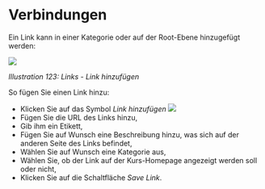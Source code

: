 # Verbindungen

Ein Link kann in einer Kategorie oder auf der Root-Ebene hinzugefügt werden:

![](../../.gitbook/assets/graphics220.png)

_Illustration 123: Links - Link hinzufügen_

So fügen Sie einen Link hinzu:

* Klicken Sie auf das Symbol _Link hinzufügen_ ![](../../.gitbook/assets/graphics219.png)
* Fügen Sie die URL des Links hinzu,
* Gib ihm ein Etikett,
* Fügen Sie auf Wunsch eine Beschreibung hinzu, was sich auf der anderen Seite des Links befindet,
* Wählen Sie auf Wunsch eine Kategorie aus,
* Wählen Sie, ob der Link auf der Kurs-Homepage angezeigt werden soll oder nicht,
* Klicken Sie auf die Schaltfläche _Save Link_.


